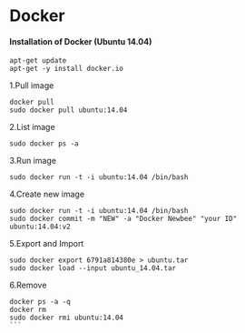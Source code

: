 # Docker

#### Installation of Docker (Ubuntu 14.04)
```
apt-get update
apt-get -y install docker.io
```
1.Pull image
```
docker pull
sudo docker pull ubuntu:14.04
```
2.List image
```
sudo docker ps -a
```

3.Run image
```
sudo docker run -t -i ubuntu:14.04 /bin/bash
```

4.Create new image
```
sudo docker run -t -i ubuntu:14.04 /bin/bash
sudo docker commit -m "NEW" -a "Docker Newbee" "your ID" ubuntu:14.04:v2
```

5.Export and Import 
```
sudo docker export 6791a814380e > ubuntu.tar 
sudo docker load --input ubuntu_14.04.tar
```

6.Remove
````
docker ps -a -q 
docker rm
sudo docker rmi ubuntu:14.04
```

